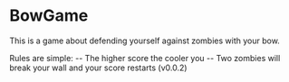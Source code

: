 # BowGame
This is a game about defending yourself against zombies with your bow.

Rules are simple: 
-- The higher score the cooler you
-- Two zombies will break your wall and your score restarts (v0.0.2)
